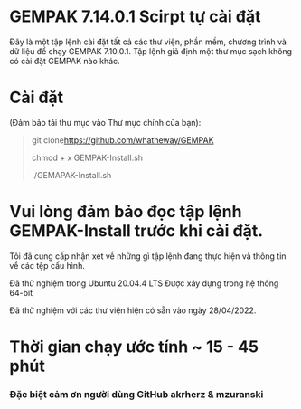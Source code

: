 # GEMPAK 7.14.0.1 Scirpt tự cài đặt

Đây là một tập lệnh cài đặt tất cả các thư viện, phần mềm, chương trình và dữ liệu để chạy GEMPAK 7.10.0.1. Tập lệnh giả định một thư mục sạch không có cài đặt GEMPAK nào khác.

# Cài đặt

(Đảm bảo tải thư mục vào Thư mục chính của bạn):

> git clone<https://github.com/whatheway/GEMPAK>
>
> chmod + x GEMPAK-Install.sh
>
> ./GEMAPAK-Install.sh

# Vui lòng đảm bảo đọc tập lệnh GEMPAK-Install trước khi cài đặt.

Tôi đã cung cấp nhận xét về những gì tập lệnh đang thực hiện và thông tin về các tệp cấu hình.

Đã thử nghiệm trong Ubuntu 20.04.4 LTS
Được xây dựng trong hệ thống 64-bit

Đã thử nghiệm với các thư viện hiện có sẵn vào ngày 28/04/2022.

# Thời gian chạy ước tính ~ 15 - 45 phút

### Đặc biệt cảm ơn người dùng GitHub akrherz & mzuranski

